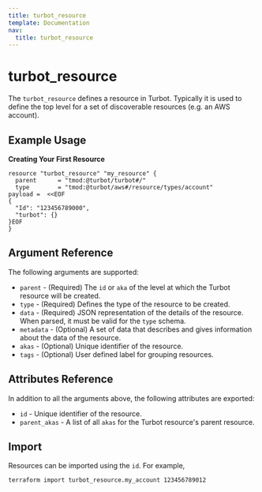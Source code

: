 ```yaml
---
title: turbot_resource
template: Documentation
nav:
  title: turbot_resource
---
```


# turbot_resource

The `turbot_resource` defines a resource in Turbot. Typically it is used to define the top level for a set of discoverable resources (e.g. an AWS account).

## Example Usage

**Creating Your First Resource**

```hcl
resource "turbot_resource" "my_resource" {
  parent      = "tmod:@turbot/turbot#/"
  type        = "tmod:@turbot/aws#/resource/types/account"
payload =  <<EOF
{
  "Id": "123456789000",
  "turbot": {}
}EOF
}
```

## Argument Reference

The following arguments are supported:

- `parent` - (Required) The `id` or `aka` of the level at which the Turbot resource will be created.
- `type` - (Required) Defines the type of the resource to be created.
- `data` - (Required) JSON representation of the details of the resource. When parsed, it must be valid for the `type` schema.
- `metadata` - (Optional) A set of data that describes and gives information about the data of the resource.
- `akas` - (Optional) Unique identifier of the resource.
- `tags` - (Optional) User defined label for grouping resources.

## Attributes Reference

In addition to all the arguments above, the following attributes are exported:

- `id` - Unique identifier of the resource.
- `parent_akas` - A list of all `akas` for the Turbot resource's parent resource.

## Import

Resources can be imported using the `id`. For example,

```
terraform import turbot_resource.my_account 123456789012
```
